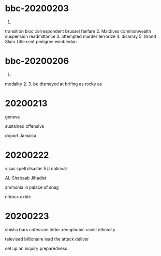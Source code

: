 # bbc-20200203
1.
transition
bloc
correspondent
brussel
fanfare
2.
Maldives
commonwealth
suspension
readmittance
3.
attempted murder
terrorize
4.
disarray
5.
Grand Slam Title
cent
pedigree
wimbledon

# bbc-20200206
1.
modality
2.
3.
be dismayed at
brifing
as rocky as

# 20200213
geneva

sustained
offensive

doport
Jamaica

# 20200222
visas
spell disaster
EU national


AL-Shabaab Jihadist

ammonia
in palace of
snag

nitrous oxide

# 20200223

shisha bars
cofession letter
xenophobic
racist
ethnicity

televised
billionaire
lead the attack
deliver

set up an  inquiry
preparedness
